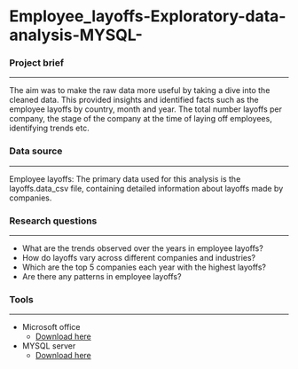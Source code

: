 # Employee_layoffs-Exploratory-data-analysis-MYSQL-

### Project brief

---

The aim was to make the raw data more useful by taking a dive into the cleaned data. This provided insights and identified facts such as the employee layoffs by country, month and year. The total number layoffs per company, the stage of the company at the time of laying off employees, identifying trends etc.  


### Data source 
---
Employee layoffs: The primary data used for this analysis is the layoffs.data_csv file, containing detailed information about layoffs made by companies. 

### Research questions
---
- What are the trends observed over the years in employee layoffs?
- How do layoffs vary across different companies and industries?
- Which are the top 5 companies each year with the highest layoffs?
- Are there any patterns in employee layoffs?
  
### Tools
---
- Microsoft office
    - [Download here](https://www.microsoft.com/en-us/microsoft-365/microsoft-office)
- MYSQL server
    - [Download here](https://MYSQL.com)
